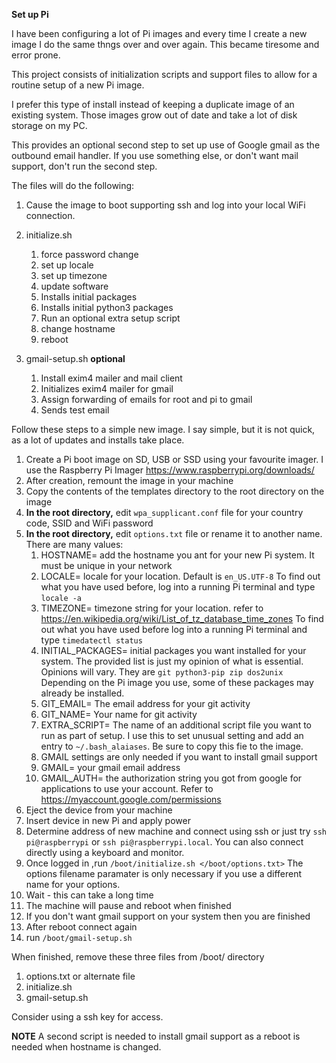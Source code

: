__Set up Pi__

I have been configuring a lot of Pi images and every time I create a new image I do the same thngs over and over again. This became tiresome and error prone.

This project consists of initialization scripts and support files to allow for a routine setup of a new Pi image.

I prefer this type of install instead of keeping a duplicate image of an existing system. Those images grow out of date and take a lot of disk storage on my PC.

This provides an optional second step to set up use of Google gmail as the outbound email handler. If you use something else, or don't want mail support,  don't run the second step.

The files will do the following:

1. Cause the image to boot supporting ssh and log into your local WiFi connection.

2. initialize.sh
   1. force password change
   2. set up locale
   3. set up timezone
   4. update software
   5. Installs initial packages
   6. Installs initial python3 packages
   7. Run an optional extra setup script
   8. change hostname
   9. reboot
3. gmail-setup.sh __optional__
   1. Install exim4 mailer and mail client
   2.  Initializes exim4 mailer for gmail
   3.  Assign forwarding of emails for root and pi to gmail
   4.  Sends test email

Follow these steps to a simple new image. I say simple, but it is not quick, as a lot of updates and installs take place.

1. Create a Pi boot image on SD, USB or SSD using your favourite imager. I use the Raspberry Pi Imager https://www.raspberrypi.org/downloads/
2. After creation, remount the image in your machine
3. Copy the contents of the templates directory to the root directory on the image
4. __In the root directory,__ edit `wpa_supplicant.conf` file for your country code, SSID and WiFi password
5. __In the root directory,__ edit `options.txt` file or rename it to another name.  There are many values:
   1. HOSTNAME= add the hostname you ant for your new Pi system. It must be unique in your network
   2. LOCALE= locale for your location. Default is `en_US.UTF-8` To find out what you have used before, log into a running Pi terminal and type `locale -a`
   3. TIMEZONE= timezone string for your location. refer to https://en.wikipedia.org/wiki/List_of_tz_database_time_zones To find out what you have used before log into a running Pi terminal and type `timedatectl status`
   4. INITIAL_PACKAGES= initial packages you want installed for your system. The provided list is just my opinion of what is essential. Opinions will vary. They are `git python3-pip zip dos2unix` Depending on the Pi image you use, some of these packages may already be installed.
   5. GIT_EMAIL= The email address for your git activity
   6. GIT_NAME= Your name for git activity
   7. EXTRA_SCRIPT= The name of an additional script file you want to run as part of setup. I use this to set unusual setting and add an entry to `~/.bash_alaiases`. Be sure to copy this fie to the image.
   8. GMAIL settings are only needed if you want to install gmail support
   9. GMAIL= your gmail email address
   10. GMAIL_AUTH= the authorization string you got from google for applications to use your account. Refer to https://myaccount.google.com/permissions
6. Eject the device from your machine
7. Insert device in new Pi and apply power
8. Determine address of new machine and connect using ssh or just try `ssh pi@raspberrypi` or `ssh pi@raspberrypi.local`. You can also connect directly using a keyboard and monitor.
9. Once logged in ,run `/boot/initialize.sh </boot/options.txt>` The options filename paramater is only necessary if you use a different name for your options.
10. Wait - this can take a long time
11. The machine will pause and reboot when finished
12. If you don't want gmail support on your system then you are finished
13. After reboot connect again
14. run `/boot/gmail-setup.sh`


When finished, remove these three files from /boot/ directory
1.  options.txt or alternate file
2.  initialize.sh
3.  gmail-setup.sh

Consider using a ssh key for access.

**NOTE** A second script is needed to install gmail support as a reboot is needed when hostname is changed.

